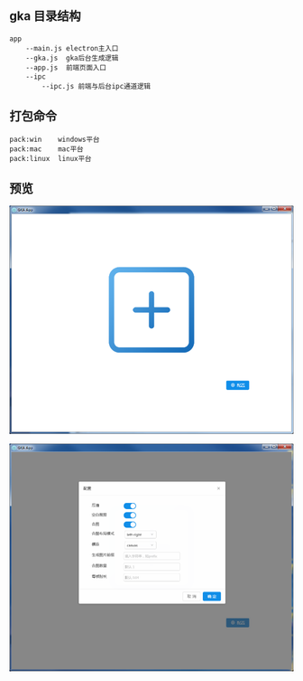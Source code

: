 ## gka 目录结构

```
app
    --main.js electron主入口
    --gka.js  gka后台生成逻辑
    --app.js  前端页面入口
    --ipc
        --ipc.js 前端与后台ipc通道逻辑
```

## 打包命令

```
pack:win    windows平台
pack:mac    mac平台
pack:linux  linux平台
```

## 预览

![1](./README/1.png)

![2](./README/2.png)
